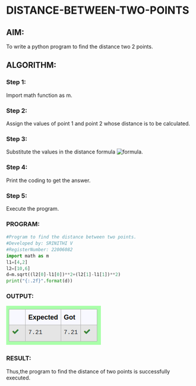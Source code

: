 # DISTANCE-BETWEEN-TWO-POINTS

## AIM:
To write a python program to find the distance two 2 points.
## ALGORITHM:
### Step 1: 
Import math function as m.
### Step 2: 
Assign the values of point 1 and point 2 whose distance is to be calculated.
### Step 3: 
Substitute the values in the distance formula  ![formula](/formula.JPG).
### Step 4: 
Print the coding to get the answer.
### Step 5: 
Execute the program.
### PROGRAM:
```py
#Program to find the distance between two points.
#Developed by: SRINITHI V 
#RegisterNumber: 22006082
import math as m
l1=[4,2]
l2=[10,6]
d=m.sqrt((l2[0]-l1[0])**2+(l2[1]-l1[1])**2)
print("{:.2f}".format(d))
```
### OUTPUT:
![OUTPUT](/ip3.png)
### RESULT:
Thus,the program to find the distance of two points is successfully executed.
